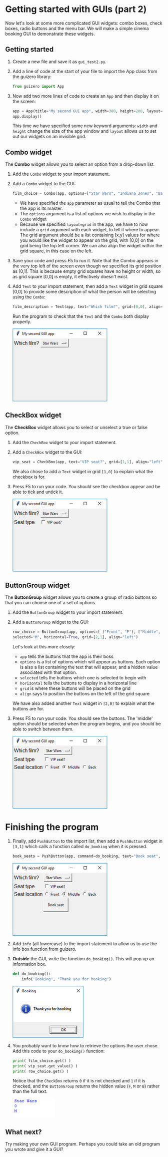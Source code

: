 # Getting started with GUIs (part 2)

Now let's look at some more complicated GUI widgets: combo boxes, check boxes, radio buttons and the menu bar. We will make a simple cinema booking GUI to demonstrate these widgets.

## Getting started

1. Create a new file and save it as `gui_test2.py`.

1. Add a line of code at the start of your file to import the App class from the guizero library:

    ```python
    from guizero import App
    ```

1. Now add two more lines of code to create an `App` and then display it on the screen:

    ```python
    app = App(title="My second GUI app", width=300, height=200, layout="grid")
    app.display()
    ```

    This time we have specified some new keyword arguments: `width` and `height` change the size of the app window and `layout` allows us to set out our widgets on an invisible grid.

## Combo widget

The **Combo** widget allows you to select an option from a drop-down list.

1. Add the `Combo` widget to your import statement.

1. Add a `Combo` widget to the GUI:

    ```python
    film_choice = Combo(app, options=["Star Wars", "Indiana Jones", "Batman"], grid=[0,1], align="left")
    ```

    - We have specified the `app` parameter as usual to tell the Combo that the app is its master.
    - The `options` argument is a list of options we wish to display in the `Combo` widget
    - Because we specified `layout=grid` in the app, we have to now include a `grid` argument with each widget, to tell it where to appear. The grid argument should be a list containing [x,y] values for where you would like the widget to appear on the grid, with [0,0] on the grid being the top left corner. We can also align the widget within the grid square, in this case on the left.

1. Save your code and press F5 to run it. Note that the Combo appears in the very top left of the screen even though we specified its grid position as [0,1]. This is because empty grid squares have no height or width, so as grid square [0,0] is empty, it effectively doesn't exist.

1. Add `Text` to your import statement, then add a `Text` widget in grid square [0,0] to provide some description of what the person will be selecting using the `Combo`:

    ```python
    film_description = Text(app, text="Which film?", grid=[0,0], align="left")
    ```

    Run the program to check that the `Text` and the `Combo` both display properly.

    ![Combo with text](images/combo-with-text.png)

## CheckBox widget

The **CheckBox** widget allows you to select or unselect a true or false option.

1. Add the `CheckBox` widget to your import statement.

1. Add a `CheckBox` widget to the GUI:

    ```python
    vip_seat = CheckBox(app, text="VIP seat?", grid=[1,1], align="left")
    ```

    We also chose to add a `Text` widget in grid `[1,0]` to explain what the checkbox is for.

1. Press F5 to run your code. You should see the checkbox appear and be able to tick and untick it.

    ![CheckBox demo](images/checkbox-demo.png)


## ButtonGroup widget

The **ButtonGroup** widget allows you to create a group of radio buttons so that you can choose one of a set of options.

1. Add the `ButtonGroup` widget to your import statement.

1. Add a `ButtonGroup` widget to the GUI:

    ```python
    row_choice = ButtonGroup(app, options=[ ["Front", "F"], ["Middle", "M"],["Back", "B"] ],
    selected="M", horizontal=True, grid=[2,1], align="left")
    ```

    Let's look at this more closely:
    - `app` tells the buttons that the app is their boss
    - `options` is a list of options which will appear as buttons. Each option is also a list containing the text that will appear, and a hidden value associated with that option.
    - `selected` tells the buttons which one is selected to begin with
    - `horizontal` tells the buttons to display in a horizontal line
    - `grid` is where these buttons will be placed on the grid
    - `align` says to position the buttons on the left of the grid square

    We have also added another `Text` widget in `[2,0]` to explain what the buttons are for.

1. Press F5 to run your code. You should see the buttons. The 'middle' option should be selected when the program begins, and you should be able to switch between them.

    ![Button Group demo](images/button-group.png)

# Finishing the program

1. Finally, add `PushButton` to the import list, then add a `PushButton` widget in `[3,1]` which calls a function called `do_booking` when it is pressed.

    ```python
    book_seats = PushButton(app, command=do_booking, text="Book seat", grid=[3,1], align="left")
    ```

    ![Booking button](images/booking-button.png)

1. Add `info` (all lowercase) to the import statement to allow us to use the info box function from guizero.

1. **Outside** the GUI, write the function `do_booking()`. This will pop up an information box.

    ```python
    def do_booking():
        info("Booking", "Thank you for booking")
    ```

    ![Info box](images/info-box.png)

1. You probably want to know how to retrieve the options the user chose. Add this code to your `do_booking()` function:

    ```python
    print( film_choice.get() )
    print( vip_seat.get_value() )
    print( row_choice.get() )
    ```

    Notice that the `CheckBox` returns `0` if it is not checked and `1` if it is checked, and the `ButtonGroup` returns the hidden value (`F`, `M` or `B`) rather than the full text.

    ![Return values](images/return-values.png)


## What next?
Try making your own GUI program. Perhaps you could take an old program you wrote and give it a GUI? 
